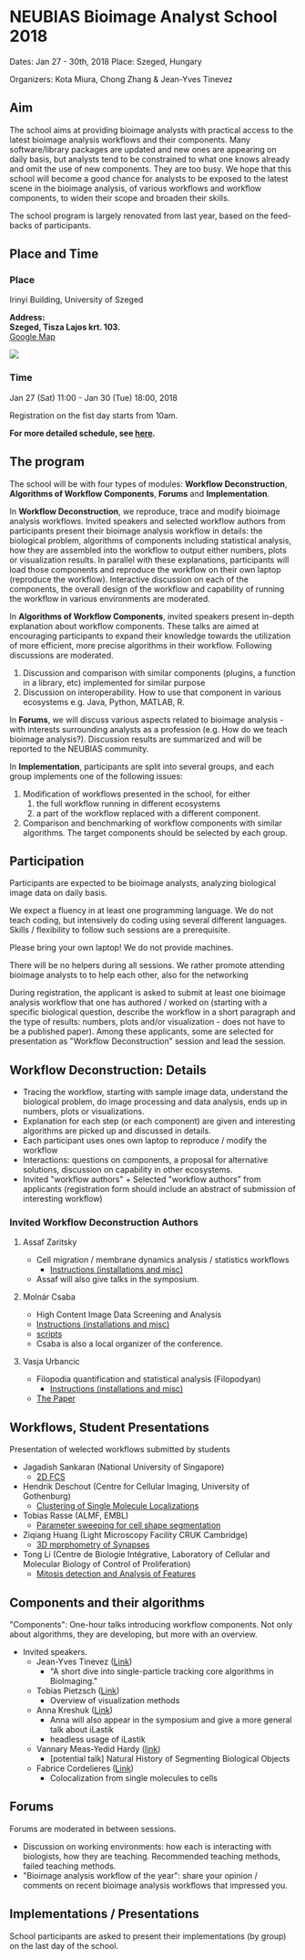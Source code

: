 # NEUBIAS Bioimage Analyst School 2018

Dates: Jan 27 - 30th, 2018
Place: Szeged, Hungary

Organizers: Kota Miura, Chong Zhang & Jean-Yves Tinevez

## Aim

The school aims at providing bioimage analysts with practical access to the latest bioimage analysis workflows and their components. Many software/library packages are updated and new ones are appearing on daily basis, but analysts tend to be constrained to what one knows already and omit the use of new components. They are too busy. We hope that this school will become a good chance for analysts to be exposed to the latest scene in the bioimage analysis, of various workflows and workflow components, to widen their scope and broaden their skills.

The school program is largely renovated from last year, based on the feed-backs of participants. 

## Place and Time

### Place
Irinyi Building, University of Szeged  

**Address:**  
**Szeged, Tisza Lajos krt. 103.**   
[Google Map](https://goo.gl/maps/Ht6XGuZ8Szt)

![](imgs/TS_venue.png)

### Time

Jan 27 (Sat) 11:00  - Jan 30 (Tue) 18:00, 2018 

Registration on the fist day starts  from 10am.  

**For more detailed schedule, see [here](https://docs.google.com/spreadsheets/d/1WCevAgjsBsMp7i2cOdKCES6arct8oC_nhGJfWr-PQs0/edit?usp=sharing).**

## The program 



The school will be with four types of modules: **Workflow Deconstruction**, **Algorithms of Workflow Components**, **Forums** and **Implementation**. 

In **Workflow Deconstruction**, we reproduce, trace and modify bioimage analysis workflows. Invited speakers and selected workflow authors from participants present their bioimage analysis workflow in details: the biological problem, algorithms of components including statistical analysis, how they are assembled into the workflow to output either numbers, plots or visualization results. In parallel with these explanations, participants will load those components and reproduce the workflow on their own laptop (reproduce the workflow). Interactive discussion on each of the components, the overall design of the workflow and capability of running the workflow in various environments are moderated. 

In **Algorithms of Workflow Components**, invited speakers present in-depth explanation about workflow components. These talks are aimed at encouraging participants to expand their knowledge towards the utilization of more efficient, more precise algorithms in their workflow. Following discussions are moderated. 


1. Discussion and comparison with similar components (plugins, a function in a library, etc) implemented for similar purpose
2. Discussion on interoperability. How to use that component in various ecosystems e.g. Java, Python, MATLAB, R. 

In **Forums**, we will discuss various aspects related to bioimage analysis - with interests surrounding analysts as a profession  (e.g. How do we teach bioimage analysis?). Discussion results are summarized and will be reported to the NEUBIAS community.

In **Implementation**, participants are split into several groups, and each group implements one of the following issues:


1. Modification of workflows presented in the school, for either 
   1. the full workflow running in different ecosystems
   2. a part of the workflow replaced with a different component. 
2. Comparison and benchmarking of workflow components with similar algorithms. The target components should be selected by each group. 

## Participation

Participants are expected to be bioimage analysts, analyzing biological image data on daily basis. 

We expect a fluency in at least one programming language. We do not teach coding, but intensively do coding using several different languages. Skills / flexibility to follow such sessions are a prerequisite. 

Please bring your own laptop! We do not provide machines.  

There will be no helpers during all sessions. We rather promote attending bioimage analysts to to help each other, also for the networking 

During registration, the applicant is asked to submit at least one bioimage analysis workflow that one has authored / worked on (starting with a specific biological question, describe the workflow in a short paragraph and the type of results: numbers, plots and/or visualization - does not have to be a published paper). Among these applicants, some are selected for presentation as "Workflow Deconstruction" session and lead the session. 

## Workflow Deconstruction: Details

  * Tracing the workflow, starting with sample image data, understand the biological problem, do image processing and data analysis, ends up in numbers, plots or visualizations. 
  * Explanation for each step (or each component) are given and interesting algorithms are picked up and discussed in details. 
  * Each participant uses ones own laptop to reproduce / modify the workflow
  * Interactions: questions on components, a proposal for alternative solutions, discussion on capability in other ecosystems. 
  * Invited "workflow authors" + Selected "workflow authors" from applicants (registration form should include an abstract of submission of interesting workflow)

### Invited Workflow Deconstruction Authors

1. Assaf Zaritsky
   * Cell migration / membrane dynamics analysis / statistics workflows
     * [Instructions (installations and misc)](https://github.com/miura/NEUBIAS_AnalystSchool2018/blob/master/Assaf/NEUBIAS_SzegedSchool_AssafZar.md) 	
   * Assaf will also give talks in the symposium. 

2. Molnár Csaba
   *  High Content Image Data Screening and Analysis
     * [Instructions (installations and misc)](https://github.com/miura/NEUBIAS_AnalystSchool2018/blob/master/Csaba/NEUBIAS2018%20Szeged%20TS7%20High%20Content%20Screening.md)
     * [scripts](https://github.com/csmolnar/NEUBIAS_2018_TS7_HCS) 
   *  Csaba is also a local organizer of the conference. 
3. Vasja Urbancic
   * Filopodia quantification and statistical analysis (Filopodyan)
     * [Instructions (installations and misc)](https://github.com/miura/NEUBIAS_AnalystSchool2018/blob/master/Vasja/NEUBIAS_Analysis_of_filopodia_dynamics.mdNEUBIAS_Analysis_of_filopodia_dynamics.md)
   * [The Paper](http://jcb.rupress.org/content/early/2017/07/28/jcb.201705113) 

## Workflows, Student Presentations

Presentation of welected workflows submitted by students

- Jagadish Sankaran (National University of Singapore)
  - [2D FCS](https://github.com/miura/NEUBIAS_AnalystSchool2018/blob/master/Submitted_Workflow_Presentations.md#2d-fcs)
- Hendrik Deschout (Centre for Cellular Imaging, University of Gothenburg)
  - [Clustering of Single Molecule Localizations](https://github.com/miura/NEUBIAS_AnalystSchool2018/blob/master/Submitted_Workflow_Presentations.md#clustering-of-single-molecule-localizations)
- Tobias Rasse (ALMF, EMBL)
  - [Parameter sweeping for cell shape segmentation](https://github.com/miura/NEUBIAS_AnalystSchool2018/blob/master/Submitted_Workflow_Presentations.md#parameter-sweeping-for-cell-shape-segmentation)
- Ziqiang Huang (Light Microscopy Facility CRUK Cambridge)
  - [3D mprphometry of Synapses](https://github.com/miura/NEUBIAS_AnalystSchool2018/blob/master/Submitted_Workflow_Presentations.md#3d-mprphometry-of-synapses)
- Tong Li (Centre de Biologie Intégrative, Laboratory of Cellular and Molecular Biology of Control of Proliferation)
  - [Mitosis detection and Analysis of Features](https://github.com/miura/NEUBIAS_AnalystSchool2018/blob/master/Submitted_Workflow_Presentations.md#mitosis-detection-and-analysis-of-features) 

## Components and their algorithms

"Components": One-hour talks introducing workflow components. Not only about algorithms, they are developing, but more with an overview.

* Invited speakers. 
  * Jean-Yves Tinevez ([Link](https://research.pasteur.fr/en/member/jean-yves-tinevez/))
     * "A short dive into single-particle tracking core algorithms in BioImaging."
  * Tobias Pietzsch ([Link](https://github.com/tpietzsch))
     * Overview of visualization methods
  * Anna Kreshuk ([Link](https://hciweb.iwr.uni-heidelberg.de/Staff/akreshuk))
     * Anna will also appear in the symposium and give a more general talk about iLastik
     * headless usage of iLastik
  * Vannary Meas-Yedid Hardy ([link](https://research.pasteur.fr/en/member/vannary-meas-yedid-hardy/))
     * [potential talk] Natural History of Segmenting Biological Objects 
  * Fabrice Cordelieres ([Link](https://www.researchgate.net/profile/Fabrice_Cordelieres))
     * Colocalization from single molecules to cells 

## Forums

Forums are moderated in between sessions. 

- Discussion on working environments: how each is interacting with biologists, how they are teaching. Recommended teaching methods, failed teaching methods. 
- "Bioimage analysis workflow of the year": share your opinion / comments on recent bioimage analysis workflows that impressed you. 


## Implementations / Presentations

School participants are asked to present their implementations (by group) on the last day of the school. 






